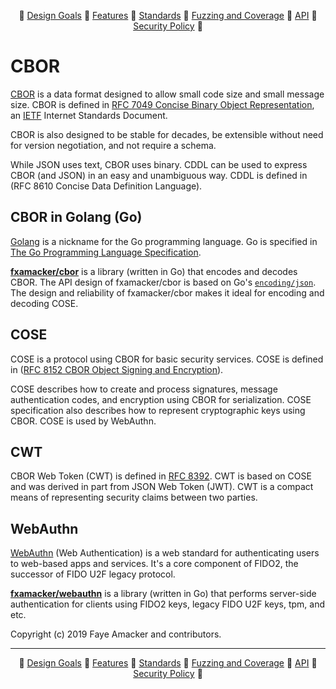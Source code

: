 <div align="center">

:small_orange_diamond: [Design Goals](https://github.com/fxamacker/cbor#design-goals) :small_orange_diamond: [Features](https://github.com/fxamacker/cbor#features) :small_orange_diamond: [Standards](https://github.com/fxamacker/cbor#standards) :small_orange_diamond: [Fuzzing and Coverage](https://github.com/fxamacker/cbor#fuzzing-and-code-coverage) :small_orange_diamond: [API](https://github.com/fxamacker/cbor#api) :small_orange_diamond: [Security Policy](https://github.com/fxamacker/cbor#security-policy) :small_orange_diamond:

</div>

# CBOR
[CBOR](https://en.wikipedia.org/wiki/CBOR) is a data format designed to allow small code size and small message size. CBOR is defined in [RFC 7049 Concise Binary Object Representation](https://tools.ietf.org/html/rfc7049), an [IETF](http://ietf.org/) Internet Standards Document.

CBOR is also designed to be stable for decades, be extensible without need for version negotiation, and not require a schema.

While JSON uses text, CBOR uses binary. CDDL can be used to express CBOR (and JSON) in an easy and unambiguous way.  CDDL is defined in (RFC 8610 Concise Data Definition Language).

## CBOR in Golang (Go)
[Golang](https://golang.org/) is a nickname for the Go programming language.  Go is specified in [The Go Programming Language Specification](https://golang.org/ref/spec).

__[fxamacker/cbor](https://github.com/fxamacker/cbor)__ is a library (written in Go) that encodes and decodes CBOR. The API design of fxamacker/cbor is based on Go's [`encoding/json`](https://golang.org/pkg/encoding/json/).  The design and reliability of fxamacker/cbor makes it ideal for encoding and decoding COSE.

## COSE
COSE is a protocol using CBOR for basic security services. COSE is defined in ([RFC 8152 CBOR Object Signing and Encryption](https://tools.ietf.org/html/rfc8152)).

COSE describes how to create and process signatures, message authentication codes, and encryption using CBOR for serialization.  COSE specification also describes how to represent cryptographic keys using CBOR.  COSE is used by WebAuthn.

## CWT
CBOR Web Token (CWT) is defined in [RFC 8392](http://tools.ietf.org/html/rfc8392).  CWT is based on COSE and was derived in part from JSON Web Token (JWT).  CWT is a compact means of representing security claims between two parties.

## WebAuthn
[WebAuthn](https://en.wikipedia.org/wiki/WebAuthn) (Web Authentication) is a web standard for authenticating users to web-based apps and services. It's a core component of FIDO2, the successor of FIDO U2F legacy protocol.

__[fxamacker/webauthn](https://github.com/fxamacker/webauthn)__ is a library (written in Go) that performs server-side authentication for clients using FIDO2 keys, legacy FIDO U2F keys, tpm, and etc.

Copyright (c) 2019 Faye Amacker and contributors.
<hr>
<div align="center">

:small_orange_diamond: [Design Goals](https://github.com/fxamacker/cbor#design-goals) :small_orange_diamond: [Features](https://github.com/fxamacker/cbor#features) :small_orange_diamond: [Standards](https://github.com/fxamacker/cbor#standards) :small_orange_diamond: [Fuzzing and Coverage](https://github.com/fxamacker/cbor#fuzzing-and-code-coverage) :small_orange_diamond: [API](https://github.com/fxamacker/cbor#api) :small_orange_diamond: [Security Policy](https://github.com/fxamacker/cbor#security-policy) :small_orange_diamond:

</div>
